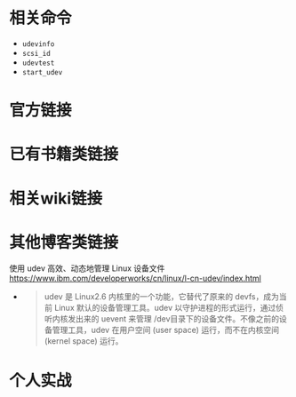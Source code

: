 
# 相关命令

- `udevinfo`
- `scsi_id`
- `udevtest`
- `start_udev`

# 官方链接

# 已有书籍类链接

# 相关wiki链接

# 其他博客类链接

使用 udev 高效、动态地管理 Linux 设备文件 https://www.ibm.com/developerworks/cn/linux/l-cn-udev/index.html
- > udev 是 Linux2.6 内核里的一个功能，它替代了原来的 devfs，成为当前 Linux 默认的设备管理工具。udev 以守护进程的形式运行，通过侦听内核发出来的 uevent 来管理 /dev目录下的设备文件。不像之前的设备管理工具，udev 在用户空间 (user space) 运行，而不在内核空间 (kernel space) 运行。

# 个人实战
